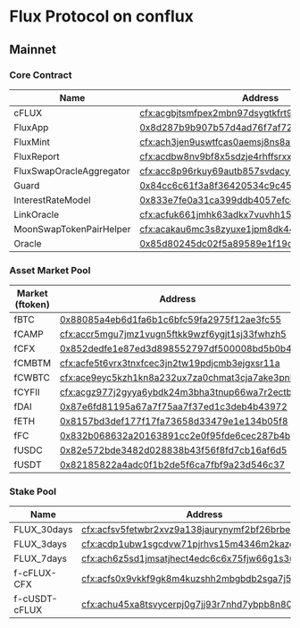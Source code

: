 # Flux Protocol on conflux
## Mainnet
### Core Contract

| Name | Address | JSON|
|--------|-----------|--------|
| cFLUX | [cfx:acgbjtsmfpex2mbn97dsygtkfrt952sp0psmh8pnvz](https://confluxscan.io/address/cfx:acgbjtsmfpex2mbn97dsygtkfrt952sp0psmh8pnvz)|  ERC20 |
| FluxApp| [0x8d287b9b907b57d4ad76f7af7295e491b184bf51](https://confluxscan.io/address/0x8d287b9b907b57d4ad76f7af7295e491b184bf51)| [JSON](https://github.com/01-finance/flux/blob/main/publish/json/FluxApp.json)  |
| FluxMint| [cfx:ach3jen9uswtfcas0aemsj8ns8avh05va6vget4f7p](https://confluxscan.io/address/cfx:ach3jen9uswtfcas0aemsj8ns8avh05va6vget4f7p)| [JSON](https://github.com/01-finance/flux/blob/main/publish/json/FluxMint.json)  |
| FluxReport| [cfx:acdbw8nv9bf8x5sdzje4rhffsrxxknmxhjxcnnf7m8](https://confluxscan.io/address/cfx:acdbw8nv9bf8x5sdzje4rhffsrxxknmxhjxcnnf7m8)| [JSON](https://github.com/01-finance/flux/blob/main/publish/json/FluxReport.json)  |
| FluxSwapOracleAggregator| [cfx:acc8p96rkuy69autb857svdacy1h025b2egt38cb21](https://confluxscan.io/address/cfx:acc8p96rkuy69autb857svdacy1h025b2egt38cb21)| [JSON](https://github.com/01-finance/flux/blob/main/publish/json/FluxSwapOracleAggregator.json)  |
| Guard| [0x84cc6c61f3a8f36420534c9c45ca3737d450384c](https://confluxscan.io/address/0x84cc6c61f3a8f36420534c9c45ca3737d450384c)| [JSON](https://github.com/01-finance/flux/blob/main/publish/json/Guard.json)  |
| InterestRateModel| [0x833e7fe0a31ca399ddb4057efcd2e70fc4ad9128](https://confluxscan.io/address/0x833e7fe0a31ca399ddb4057efcd2e70fc4ad9128)| [JSON](https://github.com/01-finance/flux/blob/main/publish/json/InterestRateModel.json)  |
| LinkOracle| [cfx:acfuk661jmhk63adkx7vuvhh1599fjdmyu2f2utdwf](https://confluxscan.io/address/cfx:acfuk661jmhk63adkx7vuvhh1599fjdmyu2f2utdwf)| [JSON](https://github.com/01-finance/flux/blob/main/publish/json/LinkOracle.json)  |
| MoonSwapTokenPairHelper| [cfx:acakau6mc3s8zyuxe1jpm8dk444ucs9m8envrwtm9f](https://confluxscan.io/address/cfx:acakau6mc3s8zyuxe1jpm8dk444ucs9m8envrwtm9f)| [JSON](https://github.com/01-finance/flux/blob/main/publish/json/MoonSwapTokenPairHelper.json)  |
| Oracle| [0x85d80245dc02f5a89589e1f19c5c718e405b56cd](https://confluxscan.io/address/0x85d80245dc02f5a89589e1f19c5c718e405b56cd)| [JSON](https://github.com/01-finance/flux/blob/main/publish/json/Oracle.json)  |

### Asset Market Pool


| Market (ftoken) | Address | Decimals | JSON|
|--------|--------|--------|--------|
| fBTC| [0x88085a4eb6d1fa6b1c6bfc59fa2975f12ae3fc55](https://confluxscan.io/address/0x88085a4eb6d1fa6b1c6bfc59fa2975f12ae3fc55)| 18  |[JSON](https://github.com/01-finance/flux/blob/main/publish/json/MarketERC20.json)  | 
| fCAMP| [cfx:accr5mgu7jmz1vugn5ftkk9wzf6ygjt1sj33fwhzh5](https://confluxscan.io/address/cfx:accr5mgu7jmz1vugn5ftkk9wzf6ygjt1sj33fwhzh5)| 18  |[JSON](https://github.com/01-finance/flux/blob/main/publish/json/MarketERC20.json)  | 
| fCFX| [0x852dedfe1e87ed3d898552797df500008bd5b0b4](https://confluxscan.io/address/0x852dedfe1e87ed3d898552797df500008bd5b0b4)| 18  |[JSON](https://github.com/01-finance/flux/blob/main/publish/json/MarketCFX.json)  | 
| fCMBTM| [cfx:acfe5t6vrx3tnxfcec3jn2tw19pdjcmb3ejgxsr11a](https://confluxscan.io/address/cfx:acfe5t6vrx3tnxfcec3jn2tw19pdjcmb3ejgxsr11a)| 18  |[JSON](https://github.com/01-finance/flux/blob/main/publish/json/MarketERC20.json)  | 
| fCWBTC| [cfx:ace9eyc5kzh1kn8a232ux7za0chmat3cja7ake3pnb](https://confluxscan.io/address/cfx:ace9eyc5kzh1kn8a232ux7za0chmat3cja7ake3pnb)| 18  |[JSON](https://github.com/01-finance/flux/blob/main/publish/json/MarketERC20.json)  | 
| fCYFII| [cfx:acgz977j2gyya6ybdk24m3bha3tnup66wa7r2ectbj](https://confluxscan.io/address/cfx:acgz977j2gyya6ybdk24m3bha3tnup66wa7r2ectbj)| 18  |[JSON](https://github.com/01-finance/flux/blob/main/publish/json/MarketERC20.json)  | 
| fDAI| [0x87e6fd81195a67a7f75aa7f37ed1c3deb4b43972](https://confluxscan.io/address/0x87e6fd81195a67a7f75aa7f37ed1c3deb4b43972)| 18  |[JSON](https://github.com/01-finance/flux/blob/main/publish/json/MarketERC20.json)  | 
| fETH| [0x8157bd3def177f17fa73658d33479e1e134b05f8](https://confluxscan.io/address/0x8157bd3def177f17fa73658d33479e1e134b05f8)| 18  |[JSON](https://github.com/01-finance/flux/blob/main/publish/json/MarketERC20.json)  | 
| fFC| [0x832b068632a20163891cc2e0f95fde6cec287b4b](https://confluxscan.io/address/0x832b068632a20163891cc2e0f95fde6cec287b4b)| 18  |[JSON](https://github.com/01-finance/flux/blob/main/publish/json/MarketERC20.json)  | 
| fUSDC| [0x82e572bde3482d028838b43f56f8fd7cb16af6d5](https://confluxscan.io/address/0x82e572bde3482d028838b43f56f8fd7cb16af6d5)| 18  |[JSON](https://github.com/01-finance/flux/blob/main/publish/json/MarketERC20.json)  | 
| fUSDT| [0x82185822a4adc0f1b2de5f6ca7fbf9a23d546c37](https://confluxscan.io/address/0x82185822a4adc0f1b2de5f6ca7fbf9a23d546c37)| 18  |[JSON](https://github.com/01-finance/flux/blob/main/publish/json/MarketERC20.json)  | 

### Stake Pool


| Name | Address | JSON|
|--------|--------|--------|
| FLUX_30days| [cfx:acfsv5fetwbr2xvz9a138jaurynymf2bf26brbe7fr](https://confluxscan.io/address/cfx:acfsv5fetwbr2xvz9a138jaurynymf2bf26brbe7fr) |[JSON](https://github.com/01-finance/flux/blob/main/publish/json/IStakePool.json)  | 
| FLUX_3days| [cfx:acdp1ubw1sgcdvw71pjrhvs15m4346m2kazgrwgep6](https://confluxscan.io/address/cfx:acdp1ubw1sgcdvw71pjrhvs15m4346m2kazgrwgep6) |[JSON](https://github.com/01-finance/flux/blob/main/publish/json/IStakePool.json)  | 
| FLUX_7days| [cfx:ach6z5sd1jmsatjhect4edc6c6x75fjw66g1s3u143](https://confluxscan.io/address/cfx:ach6z5sd1jmsatjhect4edc6c6x75fjw66g1s3u143) |[JSON](https://github.com/01-finance/flux/blob/main/publish/json/IStakePool.json)  | 
| f-cFLUX-CFX| [cfx:acfs0x9vkkf9gk8m4kuzshh2mbgbdb2sga7j5b23h7](https://confluxscan.io/address/cfx:acfs0x9vkkf9gk8m4kuzshh2mbgbdb2sga7j5b23h7) |[JSON](https://github.com/01-finance/flux/blob/main/publish/json/IStakePool.json)  | 
| f-cUSDT-cFLUX| [cfx:achu45xa8tsvycerpj0g7jj93r7nhd7ybpb8n804m6](https://confluxscan.io/address/cfx:achu45xa8tsvycerpj0g7jj93r7nhd7ybpb8n804m6) |[JSON](https://github.com/01-finance/flux/blob/main/publish/json/IStakePool.json)  | 
